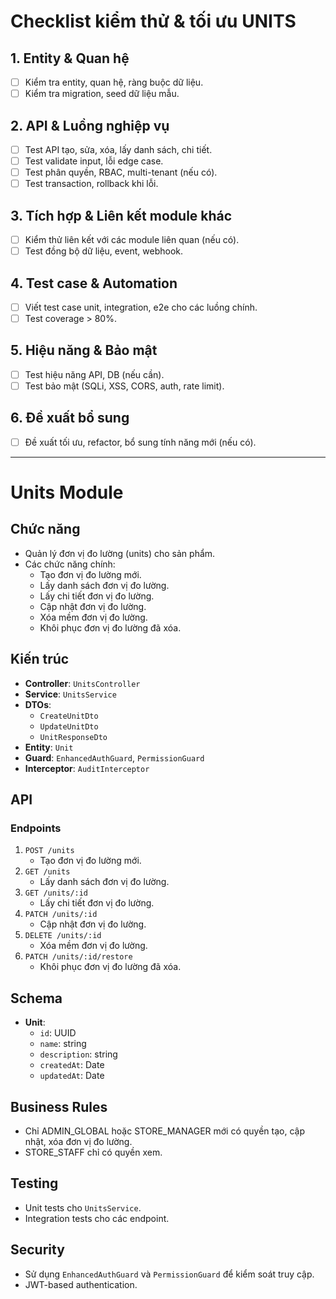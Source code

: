 # Checklist kiểm thử & tối ưu UNITS

## 1. Entity & Quan hệ

- [ ] Kiểm tra entity, quan hệ, ràng buộc dữ liệu.
- [ ] Kiểm tra migration, seed dữ liệu mẫu.

## 2. API & Luồng nghiệp vụ

- [ ] Test API tạo, sửa, xóa, lấy danh sách, chi tiết.
- [ ] Test validate input, lỗi edge case.
- [ ] Test phân quyền, RBAC, multi-tenant (nếu có).
- [ ] Test transaction, rollback khi lỗi.

## 3. Tích hợp & Liên kết module khác

- [ ] Kiểm thử liên kết với các module liên quan (nếu có).
- [ ] Test đồng bộ dữ liệu, event, webhook.

## 4. Test case & Automation

- [ ] Viết test case unit, integration, e2e cho các luồng chính.
- [ ] Test coverage > 80%.

## 5. Hiệu năng & Bảo mật

- [ ] Test hiệu năng API, DB (nếu cần).
- [ ] Test bảo mật (SQLi, XSS, CORS, auth, rate limit).

## 6. Đề xuất bổ sung

- [ ] Đề xuất tối ưu, refactor, bổ sung tính năng mới (nếu có).

---

# Units Module

## Chức năng

- Quản lý đơn vị đo lường (units) cho sản phẩm.
- Các chức năng chính:
  - Tạo đơn vị đo lường mới.
  - Lấy danh sách đơn vị đo lường.
  - Lấy chi tiết đơn vị đo lường.
  - Cập nhật đơn vị đo lường.
  - Xóa mềm đơn vị đo lường.
  - Khôi phục đơn vị đo lường đã xóa.

## Kiến trúc

- **Controller**: `UnitsController`
- **Service**: `UnitsService`
- **DTOs**:
  - `CreateUnitDto`
  - `UpdateUnitDto`
  - `UnitResponseDto`
- **Entity**: `Unit`
- **Guard**: `EnhancedAuthGuard`, `PermissionGuard`
- **Interceptor**: `AuditInterceptor`

## API

### Endpoints

1. `POST /units`
   - Tạo đơn vị đo lường mới.
2. `GET /units`
   - Lấy danh sách đơn vị đo lường.
3. `GET /units/:id`
   - Lấy chi tiết đơn vị đo lường.
4. `PATCH /units/:id`
   - Cập nhật đơn vị đo lường.
5. `DELETE /units/:id`
   - Xóa mềm đơn vị đo lường.
6. `PATCH /units/:id/restore`
   - Khôi phục đơn vị đo lường đã xóa.

## Schema

- **Unit**:
  - `id`: UUID
  - `name`: string
  - `description`: string
  - `createdAt`: Date
  - `updatedAt`: Date

## Business Rules

- Chỉ ADMIN_GLOBAL hoặc STORE_MANAGER mới có quyền tạo, cập nhật, xóa đơn vị đo lường.
- STORE_STAFF chỉ có quyền xem.

## Testing

- Unit tests cho `UnitsService`.
- Integration tests cho các endpoint.

## Security

- Sử dụng `EnhancedAuthGuard` và `PermissionGuard` để kiểm soát truy cập.
- JWT-based authentication.
